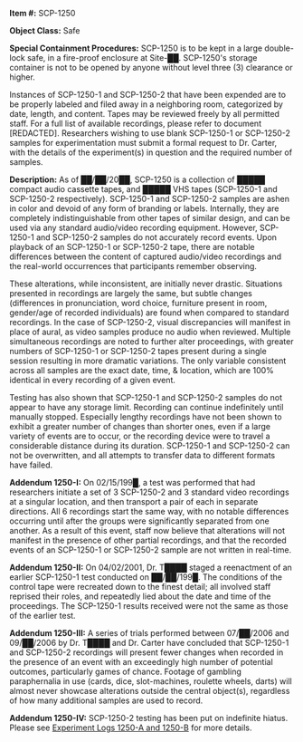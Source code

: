 **Item #:** SCP-1250

**Object Class:** Safe

**Special Containment Procedures:** SCP-1250 is to be kept in a large double-lock safe, in a fire-proof enclosure at Site-██. SCP-1250's storage container is not to be opened by anyone without level three (3) clearance or higher.

Instances of SCP-1250-1 and SCP-1250-2 that have been expended are to be properly labeled and filed away in a neighboring room, categorized by date, length, and content. Tapes may be reviewed freely by all permitted staff. For a full list of available recordings, please refer to document \[REDACTED\]. Researchers wishing to use blank SCP-1250-1 or SCP-1250-2 samples for experimentation must submit a formal request to Dr. Carter, with the details of the experiment(s) in question and the required number of samples.

**Description:** As of ██/██/20██, SCP-1250 is a collection of █████ compact audio cassette tapes, and █████ VHS tapes (SCP-1250-1 and SCP-1250-2 respectively). SCP-1250-1 and SCP-1250-2 samples are ashen in color and devoid of any form of branding or labels. Internally, they are completely indistinguishable from other tapes of similar design, and can be used via any standard audio/video recording equipment. However, SCP-1250-1 and SCP-1250-2 samples do not accurately record events. Upon playback of an SCP-1250-1 or SCP-1250-2 tape, there are notable differences between the content of captured audio/video recordings and the real-world occurrences that participants remember observing.

These alterations, while inconsistent, are initially never drastic. Situations presented in recordings are largely the same, but subtle changes (differences in pronunciation, word choice, furniture present in room, gender/age of recorded individuals) are found when compared to standard recordings. In the case of SCP-1250-2, visual discrepancies will manifest in place of aural, as video samples produce no audio when reviewed. Multiple simultaneous recordings are noted to further alter proceedings, with greater numbers of SCP-1250-1 or SCP-1250-2 tapes present during a single session resulting in more dramatic variations. The only variable consistent across all samples are the exact date, time, & location, which are 100% identical in every recording of a given event.

Testing has also shown that SCP-1250-1 and SCP-1250-2 samples do not appear to have any storage limit. Recording can continue indefinitely until manually stopped. Especially lengthy recordings have not been shown to exhibit a greater number of changes than shorter ones, even if a large variety of events are to occur, or the recording device were to travel a considerable distance during its duration. SCP-1250-1 and SCP-1250-2 can not be overwritten, and all attempts to transfer data to different formats have failed.

**Addendum 1250-I:** On 02/15/199█, a test was performed that had researchers initiate a set of 3 SCP-1250-2 and 3 standard video recordings at a singular location, and then transport a pair of each in separate directions. All 6 recordings start the same way, with no notable differences occurring until after the groups were significantly separated from one another. As a result of this event, staff now believe that alterations will not manifest in the presence of other partial recordings, and that the recorded events of an SCP-1250-1 or SCP-1250-2 sample are not written in real-time.

**Addendum 1250-II:** On 04/02/2001, Dr. T████ staged a reenactment of an earlier SCP-1250-1 test conducted on ██/██/199█. The conditions of the control tape were recreated down to the finest detail; all involved staff reprised their roles, and repeatedly lied about the date and time of the proceedings. The SCP-1250-1 results received were not the same as those of the earlier test.

**Addendum 1250-III:** A series of trials performed between 07/██/2006 and 09/██/2006 by Dr. T████ and Dr. Carter have concluded that SCP-1250-1 and SCP-1250-2 recordings will present fewer changes when recorded in the presence of an event with an exceedingly high number of potential outcomes, particularly games of chance. Footage of gambling paraphernalia in use (cards, dice, slot-machines, roulette wheels, darts) will almost never showcase alterations outside the central object(s), regardless of how many additional samples are used to record.

**Addendum 1250-IV:** SCP-1250-2 testing has been put on indefinite hiatus. Please see [Experiment Logs 1250-A and 1250-B](/experiment-log-1250) for more details.